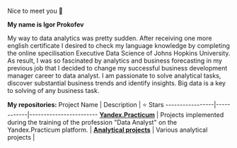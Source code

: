 Nice to meet you 👋 

**My name is Igor Prokofev**

My way to data analytics was pretty sudden. After receiving one more english certificate I desired to check my language knowledge 
by completing the online specilisation Executive Data Science of Johns Hopkins University. As result, I was so fascinated by 
analytics and business forecasting in my previous job that I decided to change my successful business development manager career 
to data analyst. I am passionate to solve analytical tasks, discover substantial business trends and identify insights. 
Big data is a key to solving of any business task.

**My repositories:**
Project Name |	Description	| 	⭐ Stars
-----------------|------------|------------------------
**[Yandex.Practicum](https://github.com/I-Prokofev/Yandex.Practicum_projects)** |	Projects implemented during the training of the profession "Data Analyst" on the Yandex.Practicum platform. | 
**[Analytical projects](https://github.com/I-Prokofev/Analytical_projects)** | Various analytical projects |
<!---
I-Prokofev/I-Prokofev is a ✨ special ✨ repository because its `README.md` (this file) appears on your GitHub profile.
You can click the Preview link to take a look at your changes.
--->
